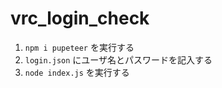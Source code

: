 # vrc_login_check

1. `npm i pupeteer` を実行する
2. `login.json` にユーザ名とパスワードを記入する
3. `node index.js` を実行する
